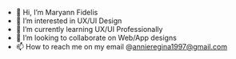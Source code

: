 - 👋 Hi, I’m Maryann Fidelis 
- 👀 I’m interested in UX/UI Design 
- 🌱 I’m currently learning UX/UI Professionally
- 💞️ I’m looking to collaborate on Web/App designs
- 📫 How to reach me on my email @annieregina1997@gmail.com

<!---
Maryann3219/Maryann Fidelis  is a great hard worker and smart worker who is open to collaborating with you all in different projects. Let's do this!!
--->
